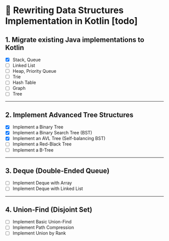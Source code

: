 # 🚀 Rewriting Data Structures Implementation in Kotlin [todo]

## 1. Migrate existing Java implementations to Kotlin
- [X] Stack, Queue
- [ ] Linked List
- [ ] Heap, Priority Queue
- [ ] Trie
- [ ] Hash Table
- [ ] Graph
- [ ] Tree

---

## 2. Implement Advanced Tree Structures
- [X] Implement a Binary Tree
- [X] Implement a Binary Search Tree (BST)
- [X] Implement an AVL Tree (Self-balancing BST)
- [ ] Implement a Red-Black Tree
- [ ] Implement a B-Tree

---

## 3. Deque (Double-Ended Queue)
- [ ] Implement Deque with Array
- [ ] Implement Deque with Linked List

---

## 4. Union-Find (Disjoint Set)
- [ ] Implement Basic Union-Find
- [ ] Implement Path Compression
- [ ] Implement Union by Rank